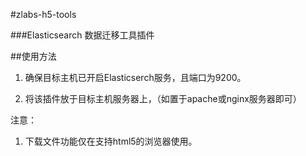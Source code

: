 #zlabs-h5-tools


###Elasticsearch 数据迁移工具插件

##使用方法


1. 确保目标主机已开启Elasticserch服务，且端口为9200。

2. 将该插件放于目标主机服务器上，（如置于apache或nginx服务器即可）





注意：
1. 下载文件功能仅在支持html5的浏览器使用。